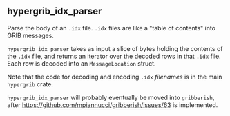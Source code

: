 ## hypergrib_idx_parser

Parse the body of an `.idx` file. `.idx` files are like a "table of contents" into GRIB messages.

`hypergrib_idx_parser` takes as input a slice of bytes holding the contents of the `.idx` file, and returns an iterator over the decoded rows in that `.idx` file. Each row is decoded into an `MessageLocation` struct.

Note that the code for decoding and encoding `.idx` _filenames_ is in the main `hypergrib` crate.

`hypergrib_idx_parser` will probably eventually be moved into `gribberish`, after https://github.com/mpiannucci/gribberish/issues/63 is implemented.
